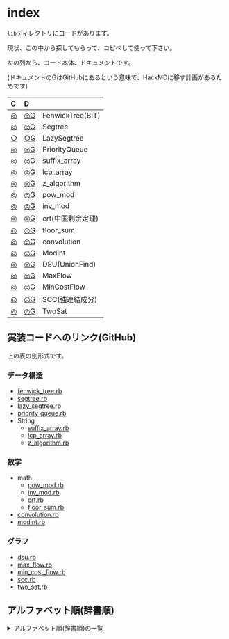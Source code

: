# index

`lib`ディレクトリにコードがあります。

現状、この中から探してもらって、コピペして使って下さい。

左の列から、コード本体、ドキュメントです。

(ドキュメントのGはGitHubにあるという意味で、HackMDに移す計画があるためです)

| C  | D |   |
| :--- | :--- | --- |
| [◎](https://github.com/universato/ac-library-rb/blob/master/lib/fenwick_tree.rb) | [◎G](https://github.com/universato/ac-library-rb/blob/master/document_ja/fenwick_tree.md)   |FenwickTree(BIT)|
| [◎](https://github.com/universato/ac-library-rb/blob/master/lib/segtree.rb) | [◎G](https://github.com/universato/ac-library-rb/blob/master/document_ja/segtree.md) |Segtree|
| [○](https://github.com/universato/ac-library-rb/blob/master/lib/lazy_segtree.rb) | [○G](https://github.com/universato/ac-library-rb/blob/master/document_ja/lazy_segtree.md)   |LazySegtree|
| [◎](https://github.com/universato/ac-library-rb/blob/master/lib/priority_queue.rb) | [◎G](https://github.com/universato/ac-library-rb/blob/master/document_ja/priority_queue.md)  |PriorityQueue|
| [◎](https://github.com/universato/ac-library-rb/blob/master/lib/suffix_array.rb) | [◎G](https://github.com/universato/ac-library-rb/blob/master/document_ja/string.md)  |suffix_array|
| [◎](https://github.com/universato/ac-library-rb/blob/master/lib/lcp_array.rb) | [◎G](https://github.com/universato/ac-library-rb/blob/master/document_ja/string.md)  |lcp_array|
| [◎](https://github.com/universato/ac-library-rb/blob/master/lib/z_algorithm.rb) | [◎G](https://github.com/universato/ac-library-rb/blob/master/document_ja/string.md)  |z_algorithm|
| [◎](https://github.com/universato/ac-library-rb/blob/master/lib/pow_mod.rb) | [◎G](https://github.com/universato/ac-library-rb/blob/master/document_ja/math.md)  |pow_mod|
| [◎](https://github.com/universato/ac-library-rb/blob/master/lib/inv_mod.rb) | [◎G](https://github.com/universato/ac-library-rb/blob/master/document_ja/math.md)  |inv_mod|
| [◎](https://github.com/universato/ac-library-rb/blob/master/lib/crt.rb) | [◎G](https://github.com/universato/ac-library-rb/blob/master/document_ja/math.md)  |crt(中国剰余定理)|
| [◎](https://github.com/universato/ac-library-rb/blob/master/lib/floor_sum.rb) | [◎G](https://github.com/universato/ac-library-rb/blob/master/document_ja/math.md) |floor_sum|
| [◎](https://github.com/universato/ac-library-rb/blob/master/lib/convolution.rb) | [◎G](https://github.com/universato/ac-library-rb/blob/master/document_ja/convolution.md) |convolution|
| [◎](https://github.com/universato/ac-library-rb/blob/master/lib/modint.rb) | [◎G](https://github.com/universato/ac-library-rb/blob/master/document_ja/modint.md) |ModInt|
| [◎](https://github.com/universato/ac-library-rb/blob/master/lib/dsu.rb) | [◎G](https://github.com/universato/ac-library-rb/blob/master/document_ja/dsu.md) |DSU(UnionFind)|
| [◎](https://github.com/universato/ac-library-rb/blob/master/lib/max_flow.rb) | [◎G](https://github.com/universato/ac-library-rb/blob/master/document_ja/max_flow.md) |MaxFlow|
| [◎](https://github.com/universato/ac-library-rb/blob/master/lib/min_cost_flow.rb) |[◎G](https://github.com/universato/ac-library-rb/blob/master/document_ja/min_cost_flow.md)  |MinCostFlow|
| [◎](https://github.com/universato/ac-library-rb/blob/master/lib/scc.rb) | [◎G](https://github.com/universato/ac-library-rb/blob/master/document_ja/scc.md) |SCC(強連結成分)|
| [◎](https://github.com/universato/ac-library-rb/blob/master/lib/two_sat.rb) | [◎G](https://github.com/universato/ac-library-rb/blob/master/document_ja/two_sat.md) |TwoSat|

## 実装コードへのリンク(GitHub)

上の表の別形式です。

### データ構造

- [fenwick_tree.rb](https://github.com/universato/ac-library-rb/blob/master/lib/fenwick_tree.rb)
- [segtree.rb](https://github.com/universato/ac-library-rb/blob/master/lib/segtree.rb)
- [lazy_segtree.rb](https://github.com/universato/ac-library-rb/blob/master/lib/lazy_segtree.rb)
- [priority_queue.rb](https://github.com/universato/ac-library-rb/blob/master/lib/priority_queue.rb)
- String
  - [suffix_array.rb](https://github.com/universato/ac-library-rb/blob/master/lib/suffix_array.rb)
  - [lcp_array.rb](https://github.com/universato/ac-library-rb/blob/master/lib/lcp_array.rb)
  - [z_algorithm.rb](https://github.com/universato/ac-library-rb/blob/master/lib/z_algorithm.rb)

### 数学

- math
  - [pow_mod.rb](https://github.com/universato/ac-library-rb/blob/master/lib/pow_mod.rb)
  - [inv_mod.rb](https://github.com/universato/ac-library-rb/blob/master/lib/inv_mod.rb)
  - [crt.rb](https://github.com/universato/ac-library-rb/blob/master/lib/crt.rb)
  - [floor_sum.rb](https://github.com/universato/ac-library-rb/blob/master/lib/floor_sum.rb)
- [convolution.rb](https://github.com/universato/ac-library-rb/blob/master/lib/convolution.rb)
- [modint.rb](https://github.com/universato/ac-library-rb/blob/master/lib/modint.rb)

### グラフ

- [dsu.rb](https://github.com/universato/ac-library-rb/blob/master/lib/dsu.rb)
- [max_flow.rb](https://github.com/universato/ac-library-rb/blob/master/lib/max_flow.rb)
- [min_cost_flow.rb](https://github.com/universato/ac-library-rb/blob/master/lib/min_cost_flow.rb)
- [scc.rb](https://github.com/universato/ac-library-rb/blob/master/lib/scc.rb)
- [two_sat.rb](https://github.com/universato/ac-library-rb/blob/master/lib/two_sat.rb)

## アルファベット順(辞書順)

<details>
<summary>アルファベット順(辞書順)の一覧</summary>

[convolution.rb](https://github.com/universato/ac-library-rb/blob/master/lib/convolution.rb)
[crt.rb](https://github.com/universato/ac-library-rb/blob/master/lib/crt.rb)
[dsu.rb](https://github.com/universato/ac-library-rb/blob/master/lib/dsu.rb)
[fenwick_tree.rb](https://github.com/universato/ac-library-rb/blob/master/lib/fenwick_tree.rb)
[floor_sum.rb](https://github.com/universato/ac-library-rb/blob/master/lib/floor_sum..rb)
[inv_mod.rb](https://github.com/universato/ac-library-rb/blob/master/lib/inv_mod.rb)
[lazy_segtree.rb](https://github.com/universato/ac-library-rb/blob/master/lib/lazy_segtree.rb)
[lcp_array.rb](https://github.com/universato/ac-library-rb/blob/master/lib/lcp_array.rb)
[max_flow.rb](https://github.com/universato/ac-library-rb/blob/master/lib/max_flow.rb)
[min_cost_flow.rb](https://github.com/universato/ac-library-rb/blob/master/lib/min_cost_flow.rb)
[modint.rb](https://github.com/universato/ac-library-rb/blob/master/lib/modint.rb)
[pow_mod.rb](https://github.com/universato/ac-library-rb/blob/master/lib/pow_mod.rb)
[priority_queue.rb](https://github.com/universato/ac-library-rb/blob/master/lib/priority_queue.rb)
[scc.rb](https://github.com/universato/ac-library-rb/blob/master/lib/scc.rb)
[segtree.rb](https://github.com/universato/ac-library-rb/blob/master/lib/segtree.rb)
[suffix_array.rb](https://github.com/universato/ac-library-rb/blob/master/lib/suffix_array.rb)
[two_sat.rb](https://github.com/universato/ac-library-rb/blob/master/lib/two_sat.rb)
[z_algorithm.rb](https://github.com/universato/ac-library-rb/blob/master/lib/z_algorithm.rb)

</details>
